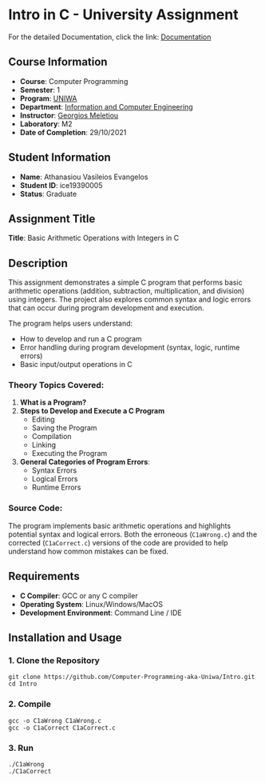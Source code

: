 # Intro in C - University Assignment

For the detailed Documentation, click the link:
[Documentation](Documentation/ATHANASIOU_19390005.pdf)

## Course Information
- **Course**: Computer Programming
- **Semester**: 1
- **Program**: [UNIWA](https://www.uniwa.gr/)
- **Department**: [Information and Computer Engineering](https://ice.uniwa.gr/)
- **Instructor**: [Georgios Meletiou](https://ice.uniwa.gr/emd_person/17562/)
- **Laboratory**: M2
- **Date of Completion**: 29/10/2021

## Student Information
- **Name**: Athanasiou Vasileios Evangelos
- **Student ID**: ice19390005
- **Status**: Graduate

## Assignment Title
**Title**: Basic Arithmetic Operations with Integers in C

## Description
This assignment demonstrates a simple C program that performs basic arithmetic operations (addition, subtraction, multiplication, and division) using integers. The project also explores common syntax and logic errors that can occur during program development and execution.

The program helps users understand:
- How to develop and run a C program
- Error handling during program development (syntax, logic, runtime errors)
- Basic input/output operations in C

### Theory Topics Covered:
1. **What is a Program?**
2. **Steps to Develop and Execute a C Program**
   - Editing
   - Saving the Program
   - Compilation
   - Linking
   - Executing the Program
3. **General Categories of Program Errors**:
   - Syntax Errors
   - Logical Errors
   - Runtime Errors

### Source Code:
The program implements basic arithmetic operations and highlights potential syntax and logical errors. Both the erroneous (`C1aWrong.c`) and the corrected (`C1aCorrect.c`) versions of the code are provided to help understand how common mistakes can be fixed.

## Requirements
- **C Compiler**: GCC or any C compiler
- **Operating System**: Linux/Windows/MacOS
- **Development Environment**: Command Line / IDE

## Installation and Usage


### 1. Clone the Repository
```
git clone https://github.com/Computer-Programming-aka-Uniwa/Intro.git
cd Intro
```

### 2. Compile
```
gcc -o C1aWrong C1aWrong.c
gcc -o C1aCorrect C1aCorrect.c
```

### 3. Run
```
./C1aWrong
./C1aCorrect
```